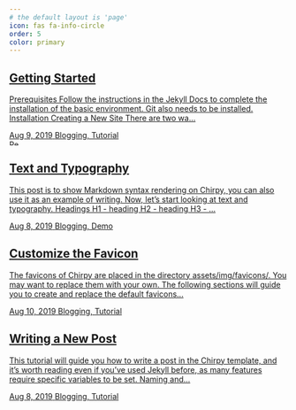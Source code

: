 ```yaml
---
# the default layout is 'page'
icon: fas fa-info-circle
order: 5
color: primary
---
```


<div class="row">
  <main aria-label="Main Content" class="col-12 col-lg-11 col-xl-9 px-md-4 pb-5 w-100">
    <div id="post-list" class="flex-grow-1 pe-xl-2">
      <article class="card-wrapper">
        <a href="/islahharci" class="card post-preview flex-md-row-reverse">
          <div class="card-body d-flex flex-column">
            <h1 class="card-title my-2 mt-md-0">Getting Started</h1>
            <div class="card-text content mt-0 mb-2">
              <p> Prerequisites Follow the instructions in the Jekyll Docs to complete the installation of the basic environment. Git also needs to be installed. Installation Creating a New Site There are two wa...</p>
            </div>
            <div class="post-meta flex-grow-1 d-flex align-items-end">
              <div class="me-auto">
                <i class="far fa-calendar fa-fw me-1"></i>
                <time>Aug 9, 2019</time>
                <i class="far fa-folder-open fa-fw me-1"></i>
                <span class="categories"> Blogging, Tutorial </span>
              </div>
              <div class="pin ms-1">
                <i class="fas fa-thumbtack fa-fw"></i>
                <span></span>
              </div>
            </div>
          </div>
        </a>
      </article>
      <article class="card-wrapper">
        <a href="/posts/text-and-typography/" class="card post-preview flex-md-row-reverse">
          <div class="preview-img">
            <img data-src="https://chirpy-img.netlify.app/commons/devices-mockup.png" width="17" height="10" alt="Responsive rendering of Chirpy theme on multiple devices." data-lqip="true" src="https://chirpy-img.netlify.app/commons/devices-mockup.png" class=" ls-is-cached lazyloaded" data-proofer-ignore="">
          </div>
          <div class="card-body d-flex flex-column">
            <h1 class="card-title my-2 mt-md-0">Text and Typography</h1>
            <div class="card-text content mt-0 mb-2">
              <p> This post is to show Markdown syntax rendering on Chirpy, you can also use it as an example of writing. Now, let’s start looking at text and typography. Headings H1 - heading H2 - heading H3 - ...</p>
            </div>
            <div class="post-meta flex-grow-1 d-flex align-items-end">
              <div class="me-auto">
                <i class="far fa-calendar fa-fw me-1"></i>
                <time>Aug 8, 2019</time>
                <i class="far fa-folder-open fa-fw me-1"></i>
                <span class="categories"> Blogging, Demo </span>
              </div>
              <div class="pin ms-1">
                <i class="fas fa-thumbtack fa-fw"></i>
                <span></span>
              </div>
            </div>
          </div>
        </a>
      </article>
      <article class="card-wrapper">
        <a href="/posts/customize-the-favicon/" class="card post-preview flex-md-row-reverse">
          <div class="card-body d-flex flex-column">
            <h1 class="card-title my-2 mt-md-0">Customize the Favicon</h1>
            <div class="card-text content mt-0 mb-2">
              <p> The favicons of Chirpy are placed in the directory assets/img/favicons/. You may want to replace them with your own. The following sections will guide you to create and replace the default favicons...</p>
            </div>
            <div class="post-meta flex-grow-1 d-flex align-items-end">
              <div class="me-auto">
                <i class="far fa-calendar fa-fw me-1"></i>
                <time>Aug 10, 2019</time>
                <i class="far fa-folder-open fa-fw me-1"></i>
                <span class="categories"> Blogging, Tutorial </span>
              </div>
            </div>
          </div>
        </a>
      </article>
      <article class="card-wrapper">
        <a href="/posts/write-a-new-post/" class="card post-preview flex-md-row-reverse">
          <div class="card-body d-flex flex-column">
            <h1 class="card-title my-2 mt-md-0">Writing a New Post</h1>
            <div class="card-text content mt-0 mb-2">
              <p> This tutorial will guide you how to write a post in the Chirpy template, and it’s worth reading even if you’ve used Jekyll before, as many features require specific variables to be set. Naming and...</p>
            </div>
            <div class="post-meta flex-grow-1 d-flex align-items-end">
              <div class="me-auto">
                <i class="far fa-calendar fa-fw me-1"></i>
                <time>Aug 8, 2019</time>
                <i class="far fa-folder-open fa-fw me-1"></i>
                <span class="categories"> Blogging, Tutorial </span>
              </div>
            </div>
          </div>
        </a>
      </article>
    </div>
  </main>  
</div>